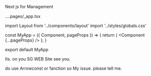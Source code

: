Next js for Management　

....pages/_app.tsx


import Layout from '../components/layout'
import '../styles/globals.css'

const MyApp = ({ Component, pageProps }) => {
  return (
    <Layout>
      <Component {...pageProps} />
    </Layout>
  );
}

export default MyApp

Its. on you SG WEB Site see you.

do use Arrowconst or fanction so My issue.
please tell me.
